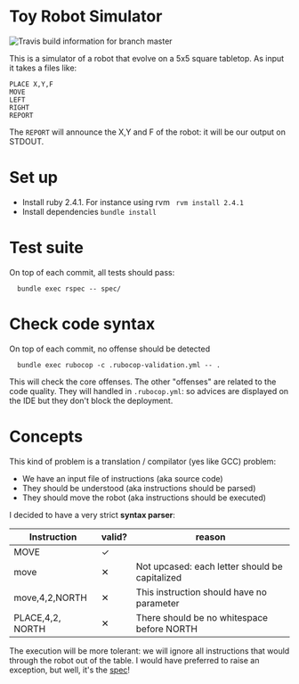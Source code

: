 # Toy Robot Simulator
![Travis build information for branch master](https://api.travis-ci.org/gobert/toy_robot.svg?branch=master)

This is a simulator of a robot that evolve on a 5x5 square tabletop. As input it takes a files like:

```
PLACE X,Y,F
MOVE
LEFT
RIGHT
REPORT
```
The ```REPORT``` will announce the X,Y and F of the robot: it will be our output on STDOUT.

# Set up
* Install ruby 2.4.1. For instance using rvm ``` rvm install 2.4.1```
* Install dependencies ```bundle install```

# Test suite
On top of each commit, all tests should pass:
```
  bundle exec rspec -- spec/
```
# Check code syntax
On top of each commit, no offense should be detected
```
  bundle exec rubocop -c .rubocop-validation.yml -- .
```
This will check the core offenses. The other "offenses" are related to the code quality. They will handled in ```.rubocop.yml```: so advices are displayed on the IDE but they don't block the deployment.

# Concepts
This kind of problem is a translation / compilator (yes like GCC) problem:
* We have an input file of instructions (aka source code)
* They should be understood (aka instructions should be parsed)
* They should move the robot (aka instructions should be executed)

I decided to have a very strict **syntax parser**:

| Instruction    | valid? | reason                                         |
|----------------|--------|------------------------------------------------|
| MOVE           | ✓      |                                                |
| move           | ✕      | Not upcased: each letter should be capitalized |
| move,4,2,NORTH | ✕      | This instruction should have no parameter      |
| PLACE,4,2, NORTH | ✕      | There should be no whitespace before NORTH      |

The execution will be more tolerant: we will ignore all instructions that would through the robot out of the table. I would have preferred to raise an exception, but well, it's the [spec](SPEC.md)!
